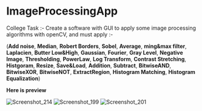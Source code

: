 # ImageProcessingApp
College Task :-
Create a software with GUI to apply some image processing algorithms with openCV, and must apply :-

(**Add noise**, **Median**, **Robert Borders**, **Sobel**, **Average**, **ming&max filter**,
 **Laplacien**, **Butter Low&High**, **Gaussian**, **Fourier**, **Gray Level**, **Negative Image**,
 **Thresholding**, **PowerLaw**, **Log Transform**, **Contrast Stretching**, **Histgoram**, **Resize**, **Save&Load**, **Addition**, 
 **Subtract**, **BitwiseAND**, **BitwiseXOR**, **BitwiseNOT**, **ExtractRegion**, **Histogram Matching**, **Histogram Equalization**)

**Here is preview**

![Screenshot_214](https://user-images.githubusercontent.com/97878002/209472548-7b5ebf2e-22cb-46c7-b2f5-8c37149b5909.png)
![Screenshot_199](https://user-images.githubusercontent.com/97878002/208760381-3e4abe48-2904-43a5-bfb0-c14a988269df.png)
![Screenshot_201](https://user-images.githubusercontent.com/97878002/208760477-a9665034-f916-450b-8cfa-5fd17d1e7dfa.png)
